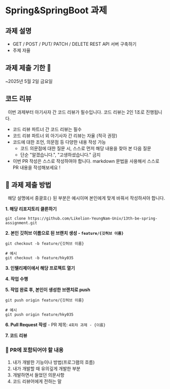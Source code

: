 # Spring&SpringBoot 과제

## 과제 설명
- GET / POST / PUT/ PATCH / DELETE REST API 서버 구축하기
- 주제 자율

## 과제 제출 기한 🚨
~2025년 5월 2일 금요일

## 코드 리뷰

&nbsp; 이번 과제부터 아기사자 간 코드 리뷰가 필수입니다. 코드 리뷰는 2인 1조로 진행됩니다.

- 코드 리뷰 파트너 간 코드 리뷰는 필수
- 코드 리뷰 파트너 외 아기사자 간 리뷰는 자율 (적극 권장)
- 코드에 대한 조언, 의문점 등 다양한 내용 작성 가능
  - 코드 의문점에 대한 질문 시, 스스로 먼저 해당 내용을 찾아 본 다음 질문
  - 단순 "알겠습니다.", "고생하셨습니다." 금지
- 이번 PR 작성은 스스로 작성하여야 합니다. markdown 문법을 사용해서 스스로 PR 내용을 작성해보세요 !

## 📗 과제 제출 방법
&nbsp; 해당 설명에서 중괄호`{}` 된 부분은 예시이며 본인에게 맞게 바꿔서 작성하셔야 합니다.

**1. 해당 리포지토리 클론하기**
   ```
   git clone https://github.com/Likelion-YeungNam-Univ/13th-be-spring-assignment.git
   ```

**2. 본인 깃허브 이름으로 된 브랜치 생성 - `feature/{깃허브 이름}`**
   ```
   git checkout -b feature/{깃허브 이름}

   # 예시
   git checkout -b feature/hky035
   ```

**3. 인텔리제이에서 해당 프로젝트 열기**

**4. 작업 수행**

**5. 작업 완료 후, 본인이 생성한 브랜치로 push**
   ```
   git push origin feature/{깃허브 이름}

   # 예시
   git push origin feature/hky035
   ```

**6. Pull Request 작성**
\- PR 제목: `4회차 과제 - {이름}`

**7. 코드 리뷰**

### 📝 PR에 포함되어야 할 내용
1. 내가 개발한 기능이나 방법(프로그램의 흐름)
2. 내가 개발할 때 유의깊게 개발한 부분
3. 개발하면서 들었던 의문사항
4. 코드 리뷰어에게 전하는 말